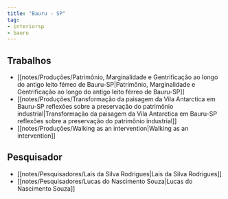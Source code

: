 ```yaml
---
title: "Bauru - SP"
tag:
- interiorsp
- bauru
---
```


## Trabalhos
- [[notes/Produções/Patrimônio, Marginalidade e Gentrificação ao longo do antigo leito férreo de Bauru-SP|Patrimônio, Marginalidade e Gentrificação ao longo do antigo leito férreo de Bauru-SP]]
- [[notes/Produções/Transformação da paisagem da Vila Antarctica em Bauru-SP reflexões sobre a preservação do patrimônio industrial|Transformação da paisagem da Vila Antarctica em Bauru-SP reflexões sobre a preservação do patrimônio industrial]]
- [[notes/Produções/Walking as an intervention|Walking as an intervention]]

## Pesquisador
- [[notes/Pesquisadores/Lais da Silva Rodrigues|Lais da Silva Rodrigues]]
- [[notes/Pesquisadores/Lucas do Nascimento Souza|Lucas do Nascimento Souza]]